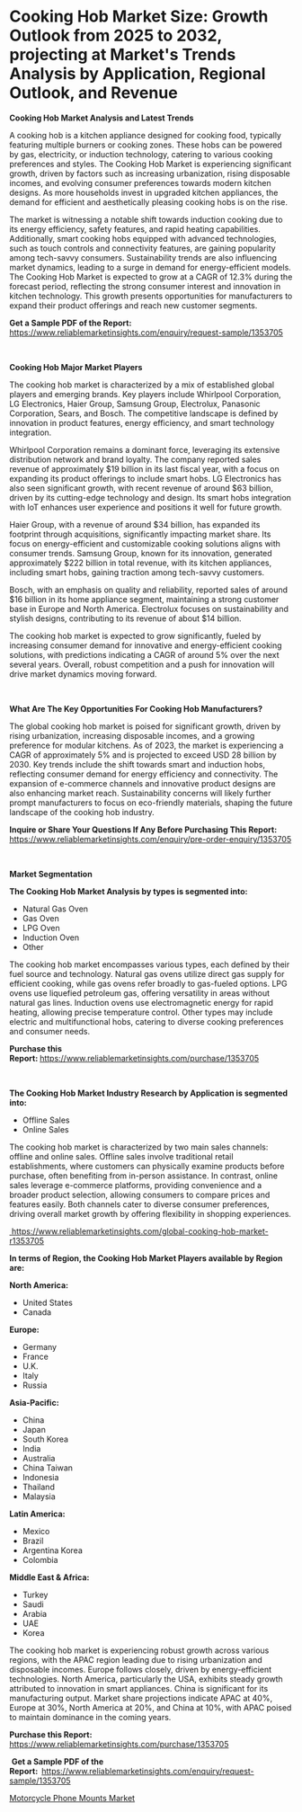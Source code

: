 <p><h1>Cooking Hob Market Size: Growth Outlook from 2025 to 2032, projecting at Market's Trends Analysis by Application, Regional Outlook, and Revenue</h1></p><p><strong>Cooking Hob Market Analysis and Latest Trends</strong></p>
<p><p>A cooking hob is a kitchen appliance designed for cooking food, typically featuring multiple burners or cooking zones. These hobs can be powered by gas, electricity, or induction technology, catering to various cooking preferences and styles. The Cooking Hob Market is experiencing significant growth, driven by factors such as increasing urbanization, rising disposable incomes, and evolving consumer preferences towards modern kitchen designs. As more households invest in upgraded kitchen appliances, the demand for efficient and aesthetically pleasing cooking hobs is on the rise.</p><p>The market is witnessing a notable shift towards induction cooking due to its energy efficiency, safety features, and rapid heating capabilities. Additionally, smart cooking hobs equipped with advanced technologies, such as touch controls and connectivity features, are gaining popularity among tech-savvy consumers. Sustainability trends are also influencing market dynamics, leading to a surge in demand for energy-efficient models. The Cooking Hob Market is expected to grow at a CAGR of 12.3% during the forecast period, reflecting the strong consumer interest and innovation in kitchen technology. This growth presents opportunities for manufacturers to expand their product offerings and reach new customer segments.</p></p>
<p><strong>Get a Sample PDF of the Report:&nbsp;</strong> <a href="https://www.reliablemarketinsights.com/enquiry/request-sample/1353705?utm_campaign=3036&utm_medium=2&utm_source=Github&utm_content=ia&utm_term=04042025&utm_id=cooking-hob">https://www.reliablemarketinsights.com/enquiry/request-sample/1353705</a></p>
<p>&nbsp;</p>
<p><strong>Cooking Hob Major Market Players</strong></p>
<p><p>The cooking hob market is characterized by a mix of established global players and emerging brands. Key players include Whirlpool Corporation, LG Electronics, Haier Group, Samsung Group, Electrolux, Panasonic Corporation, Sears, and Bosch. The competitive landscape is defined by innovation in product features, energy efficiency, and smart technology integration.</p><p>Whirlpool Corporation remains a dominant force, leveraging its extensive distribution network and brand loyalty. The company reported sales revenue of approximately $19 billion in its last fiscal year, with a focus on expanding its product offerings to include smart hobs. LG Electronics has also seen significant growth, with recent revenue of around $63 billion, driven by its cutting-edge technology and design. Its smart hobs integration with IoT enhances user experience and positions it well for future growth.</p><p>Haier Group, with a revenue of around $34 billion, has expanded its footprint through acquisitions, significantly impacting market share. Its focus on energy-efficient and customizable cooking solutions aligns with consumer trends. Samsung Group, known for its innovation, generated approximately $222 billion in total revenue, with its kitchen appliances, including smart hobs, gaining traction among tech-savvy customers.</p><p>Bosch, with an emphasis on quality and reliability, reported sales of around $16 billion in its home appliance segment, maintaining a strong customer base in Europe and North America. Electrolux focuses on sustainability and stylish designs, contributing to its revenue of about $14 billion.</p><p>The cooking hob market is expected to grow significantly, fueled by increasing consumer demand for innovative and energy-efficient cooking solutions, with predictions indicating a CAGR of around 5% over the next several years. Overall, robust competition and a push for innovation will drive market dynamics moving forward.</p></p>
<p>&nbsp;</p>
<p><strong>What Are The Key Opportunities For Cooking Hob Manufacturers?</strong></p>
<p><p>The global cooking hob market is poised for significant growth, driven by rising urbanization, increasing disposable incomes, and a growing preference for modular kitchens. As of 2023, the market is experiencing a CAGR of approximately 5% and is projected to exceed USD 28 billion by 2030. Key trends include the shift towards smart and induction hobs, reflecting consumer demand for energy efficiency and connectivity. The expansion of e-commerce channels and innovative product designs are also enhancing market reach. Sustainability concerns will likely further prompt manufacturers to focus on eco-friendly materials, shaping the future landscape of the cooking hob industry.</p></p>
<p><strong>Inquire or Share Your Questions If Any Before Purchasing This Report:</strong> <a href="https://www.reliablemarketinsights.com/enquiry/pre-order-enquiry/1353705?utm_campaign=3036&utm_medium=2&utm_source=Github&utm_content=ia&utm_term=04042025&utm_id=cooking-hob">https://www.reliablemarketinsights.com/enquiry/pre-order-enquiry/1353705</a></p>
<p>&nbsp;</p>
<p><strong>Market Segmentation</strong></p>
<p><strong>The Cooking Hob Market Analysis by types is segmented into:</strong></p>
<p><ul><li>Natural Gas Oven</li><li>Gas Oven</li><li>LPG Oven</li><li>Induction Oven</li><li>Other</li></ul></p>
<p><p>The cooking hob market encompasses various types, each defined by their fuel source and technology. Natural gas ovens utilize direct gas supply for efficient cooking, while gas ovens refer broadly to gas-fueled options. LPG ovens use liquefied petroleum gas, offering versatility in areas without natural gas lines. Induction ovens use electromagnetic energy for rapid heating, allowing precise temperature control. Other types may include electric and multifunctional hobs, catering to diverse cooking preferences and consumer needs.</p></p>
<p><strong>Purchase this Report:&nbsp;</strong><a href="https://www.reliablemarketinsights.com/purchase/1353705?utm_campaign=3036&utm_medium=2&utm_source=Github&utm_content=ia&utm_term=04042025&utm_id=cooking-hob">https://www.reliablemarketinsights.com/purchase/1353705</a></p>
<p>&nbsp;</p>
<p><strong>The Cooking Hob Market Industry Research by Application is segmented into:</strong></p>
<p><ul><li>Offline Sales</li><li>Online Sales</li></ul></p>
<p><p>The cooking hob market is characterized by two main sales channels: offline and online sales. Offline sales involve traditional retail establishments, where customers can physically examine products before purchase, often benefiting from in-person assistance. In contrast, online sales leverage e-commerce platforms, providing convenience and a broader product selection, allowing consumers to compare prices and features easily. Both channels cater to diverse consumer preferences, driving overall market growth by offering flexibility in shopping experiences.</p></p>
<p><a href="https://www.reliablemarketinsights.com/global-cooking-hob-market-r1353705?utm_campaign=3036&utm_medium=2&utm_source=Github&utm_content=ia&utm_term=04042025&utm_id=cooking-hob">&nbsp;https://www.reliablemarketinsights.com/global-cooking-hob-market-r1353705</a></p>
<p><strong>In terms of Region, the Cooking Hob Market Players available by Region are:</strong></p>
<p>
    <p> <strong> North America: </strong>
        <ul>
            <li>United States</li>
            <li>Canada</li>
        </ul>
        </p> 
    <p> <strong> Europe: </strong>
        <ul>
            <li>Germany</li>
            <li>France</li>
            <li>U.K.</li>
            <li>Italy</li>
            <li>Russia</li>
        </ul>
        </p> 
    <p> <strong> Asia-Pacific: </strong>
        <ul>
            <li>China</li>
            <li>Japan</li>
            <li>South Korea</li>
            <li>India</li>
            <li>Australia</li>
            <li>China Taiwan</li>
            <li>Indonesia</li>
            <li>Thailand</li>
            <li>Malaysia</li>
        </ul>
        </p> 
    <p> <strong> Latin America: </strong>
        <ul>
            <li>Mexico</li>
            <li>Brazil</li>
            <li>Argentina Korea</li>
            <li>Colombia</li>
        </ul>
        </p> 
    <p> <strong> Middle East & Africa: </strong>
        <ul>
            <li>Turkey</li>
            <li>Saudi</li>
            <li>Arabia</li>
            <li>UAE</li>
            <li>Korea</li>
        </ul>
    </p>
    </p>
<p><p>The cooking hob market is experiencing robust growth across various regions, with the APAC region leading due to rising urbanization and disposable incomes. Europe follows closely, driven by energy-efficient technologies. North America, particularly the USA, exhibits steady growth attributed to innovation in smart appliances. China is significant for its manufacturing output. Market share projections indicate APAC at 40%, Europe at 30%, North America at 20%, and China at 10%, with APAC poised to maintain dominance in the coming years.</p></p>
<p><strong>Purchase this Report: </strong><a href="https://www.reliablemarketinsights.com/purchase/1353705?utm_campaign=3036&utm_medium=2&utm_source=Github&utm_content=ia&utm_term=04042025&utm_id=cooking-hob">https://www.reliablemarketinsights.com/purchase/1353705</a></p>
<p>&nbsp;<strong>Get a Sample PDF of the Report:&nbsp;&nbsp;</strong><a href="https://www.reliablemarketinsights.com/enquiry/request-sample/1353705?utm_campaign=3036&utm_medium=2&utm_source=Github&utm_content=ia&utm_term=04042025&utm_id=cooking-hob">https://www.reliablemarketinsights.com/enquiry/request-sample/1353705</a></p>
<p><strong></strong></p>
<p><p><a href="https://github.com/micbotam/Market-Research-Report-List-1/blob/main/motorcycle-phone-mounts-market.md?utm_campaign=3036&utm_medium=2&utm_source=Github&utm_content=ia&utm_term=04042025&utm_id=cooking-hob">Motorcycle Phone Mounts Market</a></p></p>